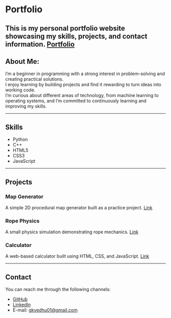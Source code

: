# Portfolio
This is my personal portfolio website showcasing my skills, projects, and contact information.
[Portfolio](https://gk-y.github.io/Portfolio/)
---

## About Me:

I’m a beginner in programming with a strong interest in problem-solving and creating practical solutions.  
I enjoy learning by building projects and find it rewarding to turn ideas into working code.  
I’m curious about different areas of technology, from machine learning to operating systems, and I’m committed to continuously learning and improving my skills.

---
## Skills

- Python
- C++
- HTML5
- CSS3
- JavaScript

---
## Projects

### Map Generator
A simple 2D procedural map generator built as a practice project.
[Link](https://github.com/GK-Y/wave-function-collapse-2D)

### Rope Physics
A small physics simulation demonstrating rope mechanics.
[Link](https://github.com/GK-Y/Particle-Rope)

### Calculator
A web-based calculator built using HTML, CSS, and JavaScript.
[Link](https://github.com/GK-Y/Webpage-Calculator)

---
## Contact
You can reach me through the following channels:

- [GitHub](https://github.com/GK-Y)
- [LinkedIn](https://www.linkedin.com/in/gk-yedhu-sai-krishna)
- E-mail: gkyedhu01@gmail.com

